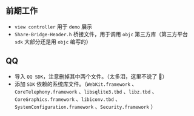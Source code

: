 ## 前期工作

- `view controller` 用于 `demo` 展示
- `Share-Bridge-Header.h` 桥接文件，用于调用 `objc` 第三方库（第三方平台 `sdk` 大部分还是用 `objc` 编写的）

## QQ

- 导入 `QQ SDK`，注意删掉其中两个文件。（太多泪，这里不说了 🙊）
- 添加 `SDK` 依赖的系统库文件。（`WebKit.framework` 、`CoreTelephony.framework` 、`libsqlite3.tbd` 、`libz.tbd` 、`CoreGraphics.framework` 、`libiconv.tbd` 、`SystemConfiguration.framework` 、`Security.framework` ）
